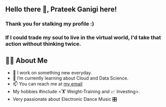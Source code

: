 ## Hello there 👋, Prateek Ganigi here! 

### Thank you for stalking my profile :)

### If I could trade my soul to live in the virtual world, I'd take that action without thinking twice.



## 🙋‍♂️ About Me


- 🔭 I work on something new everyday.
- 🌱 I’m currently learning about Cloud and Data Science.
- 📫 You can reach me at [my email](vidya0dhar@gmail.com)
- My hobbies #include <🏋️ Weight-Training and 📈 Investing>.
- Very passionate about Electronic Dance Music 🎛️



<!--
**PG1204/PG1204** is a ✨ _special_ ✨ repository because its `README.md` (this file) appears on your GitHub profile.

Here are some ideas to get you started:

- 🔭 I’m currently working on ...
- 🌱 I’m currently learning ...
- 👯 I’m looking to collaborate on ...
- 🤔 I’m looking for help with ...
- 💬 Ask me about ...
- 📫 You can reach me: @vidya0dhar@gmail.com
- 😄 Pronouns: ...
- ⚡ Fun fact: ...
-->
